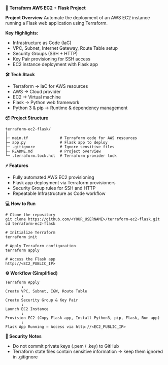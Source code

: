 🚀 **Terraform AWS EC2 + Flask Project**

**Project Overview**
Automate the deployment of an AWS EC2 instance running a Flask web application using Terraform.

**Key Highlights:**

* Infrastructure as Code (IaC)
* VPC, Subnet, Internet Gateway, Route Table setup
* Security Groups (SSH + HTTP)
* Key Pair provisioning for SSH access
* EC2 instance deployment with Flask app

**🛠 Tech Stack**

* Terraform → IaC for AWS resources
* AWS → Cloud provider
* EC2 → Virtual machine
* Flask → Python web framework
* Python 3 & pip → Runtime & dependency management

**📦 Project Structure**

```
terraform-ec2-flask/
│
├─ main.tf              # Terraform code for AWS resources
├─ app.py               # Flask app to deploy
├─ .gitignore           # Ignore sensitive files
├─ README.md            # Project overview
└─ .terraform.lock.hcl  # Terraform provider lock
```

**⚡ Features**

* Fully automated AWS EC2 provisioning
* Flask app deployment via Terraform provisioners
* Security Group rules for SSH and HTTP
* Repeatable Infrastructure as Code workflow

**💻 How to Run**

```
# Clone the repository
git clone https://github.com/<YOUR_USERNAME>/terraform-ec2-flask.git
cd terraform-ec2-flask

# Initialize Terraform
terraform init

# Apply Terraform configuration
terraform apply

# Access the Flask app
http://<EC2_PUBLIC_IP>
```

**⚙ Workflow (Simplified)**

```
Terraform Apply
       ↓
Create VPC, Subnet, IGW, Route Table
       ↓
Create Security Group & Key Pair
       ↓
Launch EC2 Instance
       ↓
Provision EC2 (Copy Flask app, Install Python3, pip, Flask, Run app)
       ↓
Flask App Running → Access via http://<EC2_PUBLIC_IP>
```

**🔐 Security Notes**

* Do not commit private keys (.pem / .key) to GitHub
* Terraform state files contain sensitive information → keep them ignored in .gitignore
